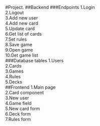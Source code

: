 #Project.
##Backend
###Endpoints
1.Login <br>
2.Logout <br>
3.Add new user <br>
4.Add new card <br>
5.Update card <br>
6.Get list of cards <br>
7.Set rules <br>
8.Save game <br>
9.Open game <br>
10.Get game list <br>
###Database tables
1.Users <br>
2.Cards <br>
3.Games <br>
4.Rules <br>
5.Decks <br>
##Frontend
1.Main page <br>
2.Card component <br>
3.New user <br>
4.Game field <br>
5.New card form <br>
6.Deck form <br>
7.Rules form<br>
